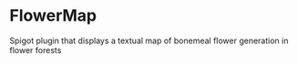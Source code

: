 # FlowerMap
Spigot plugin that displays a textual map of bonemeal flower generation in flower forests
